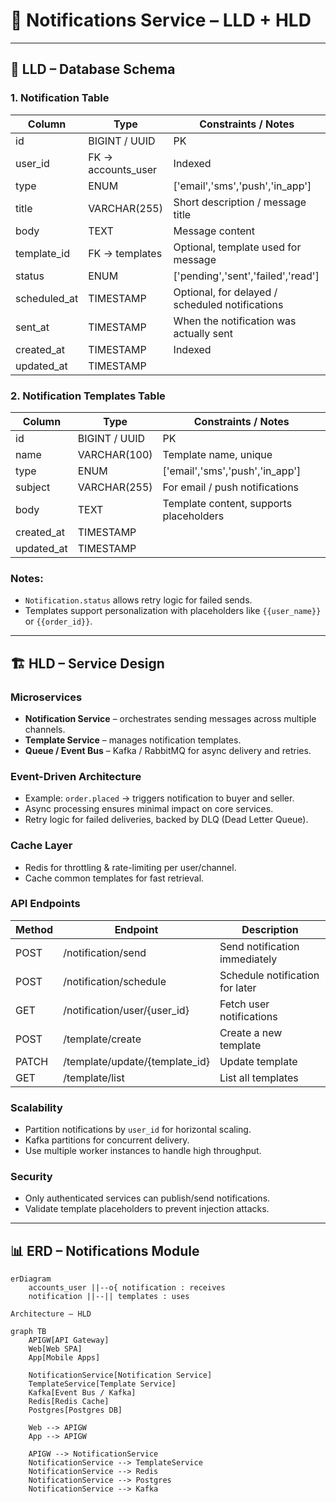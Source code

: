 # 🔔 Notifications Service – LLD + HLD

---

## 🧩 LLD – Database Schema

### 1. Notification Table

| Column       | Type           | Constraints / Notes                             |
| ------------ | -------------- | ----------------------------------------------- |
| id           | BIGINT / UUID  | PK                                              |
| user_id      | FK → accounts_user | Indexed                                     |
| type         | ENUM           | ['email','sms','push','in_app']               |
| title        | VARCHAR(255)   | Short description / message title              |
| body         | TEXT           | Message content                                |
| template_id  | FK → templates | Optional, template used for message            |
| status       | ENUM           | ['pending','sent','failed','read']             |
| scheduled_at | TIMESTAMP      | Optional, for delayed / scheduled notifications|
| sent_at      | TIMESTAMP      | When the notification was actually sent        |
| created_at   | TIMESTAMP      | Indexed                                        |
| updated_at   | TIMESTAMP      |                                               |

### 2. Notification Templates Table

| Column      | Type          | Constraints / Notes                        |
| ----------- | ------------- | ----------------------------------------- |
| id          | BIGINT / UUID | PK                                         |
| name        | VARCHAR(100)  | Template name, unique                       |
| type        | ENUM          | ['email','sms','push','in_app']           |
| subject     | VARCHAR(255)  | For email / push notifications             |
| body        | TEXT          | Template content, supports placeholders    |
| created_at  | TIMESTAMP     |                                           |
| updated_at  | TIMESTAMP     |                                           |

### Notes:

- `Notification.status` allows retry logic for failed sends.
- Templates support personalization with placeholders like `{{user_name}}` or `{{order_id}}`.

---

## 🏗 HLD – Service Design

### Microservices

- **Notification Service** – orchestrates sending messages across multiple channels.
- **Template Service** – manages notification templates.
- **Queue / Event Bus** – Kafka / RabbitMQ for async delivery and retries.

### Event-Driven Architecture

- Example: `order.placed` → triggers notification to buyer and seller.
- Async processing ensures minimal impact on core services.
- Retry logic for failed deliveries, backed by DLQ (Dead Letter Queue).

### Cache Layer

- Redis for throttling & rate-limiting per user/channel.
- Cache common templates for fast retrieval.

### API Endpoints

| Method | Endpoint                       | Description                           |
| ------ | ------------------------------ | ------------------------------------- |
| POST   | /notification/send             | Send notification immediately         |
| POST   | /notification/schedule         | Schedule notification for later       |
| GET    | /notification/user/{user_id}   | Fetch user notifications              |
| POST   | /template/create               | Create a new template                 |
| PATCH  | /template/update/{template_id} | Update template                        |
| GET    | /template/list                 | List all templates                     |

### Scalability

- Partition notifications by `user_id` for horizontal scaling.
- Kafka partitions for concurrent delivery.
- Use multiple worker instances to handle high throughput.

### Security

- Only authenticated services can publish/send notifications.
- Validate template placeholders to prevent injection attacks.

---

## 📊 ERD – Notifications Module

```mermaid
erDiagram
    accounts_user ||--o{ notification : receives
    notification ||--|| templates : uses

Architecture – HLD

graph TB
    APIGW[API Gateway]
    Web[Web SPA]
    App[Mobile Apps]

    NotificationService[Notification Service]
    TemplateService[Template Service]
    Kafka[Event Bus / Kafka]
    Redis[Redis Cache]
    Postgres[Postgres DB]

    Web --> APIGW
    App --> APIGW

    APIGW --> NotificationService
    NotificationService --> TemplateService
    NotificationService --> Redis
    NotificationService --> Postgres
    NotificationService --> Kafka
